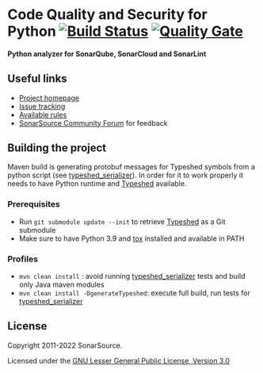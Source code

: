 # Code Quality and Security for Python [![Build Status](https://api.cirrus-ci.com/github/SonarSource/sonar-python.svg?branch=master)](https://cirrus-ci.com/github/SonarSource/sonar-python)  [![Quality Gate](https://next.sonarqube.com/sonarqube/api/project_badges/measure?project=org.sonarsource.python%3Apython&metric=alert_status)](https://next.sonarqube.com/sonarqube/dashboard?id=https://next.sonarqube.com/sonarqube/dashboard?id=org.sonarsource.python%3Apython)
#### Python analyzer for SonarQube, SonarCloud and SonarLint

## Useful links

* [Project homepage](https://www.sonarsource.com/products/codeanalyzers/sonarpython.html)
* [Issue tracking](http://jira.sonarsource.com/browse/SONARPY)
* [Available rules](https://rules.sonarsource.com/python)
* [SonarSource Community Forum](https://community.sonarsource.com) for feedback

## Building the project

Maven build is generating protobuf messages for Typeshed symbols from a python script (see [typeshed_serializer](https://github.com/SonarSource/sonar-python/tree/master/python-frontend/typeshed_serializer)).
In order for it to work properly it needs to have Python runtime and [Typeshed](https://github.com/python/typeshed) available.

### Prerequisites
- Run `git submodule update --init` to retrieve [Typeshed](https://github.com/python/typeshed) as a Git submodule
- Make sure to have Python 3.9 and [tox](https://tox.readthedocs.io/en/latest/) installed and available in PATH

### Profiles

- `mvn clean install` : avoid running [typeshed_serializer](https://github.com/SonarSource/sonar-python/tree/master/python-frontend/typeshed_serializer) tests and build only Java maven modules
- `mvn clean install -DgenerateTypeshed`: execute full build, run tests for [typeshed_serializer](https://github.com/SonarSource/sonar-python/tree/master/python-frontend/typeshed_serializer)
## License

Copyright 2011-2022 SonarSource.

Licensed under the [GNU Lesser General Public License, Version 3.0](http://www.gnu.org/licenses/lgpl.txt)
